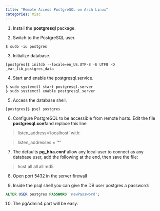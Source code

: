 ```yaml
---
title: "Remote Access PostgreSQL on Arch Linux"
categories: misc
---
```


1. Install the **postgresql** package.

2. Switch to the PostgreSQL user.
```shell
$ sudo -iu postgres
```

3. Initialize database.
```shell
[postgres]$ initdb --locale=en_US.UTF-8 -E UTF8 -D _var_lib_postgres_data
```

4. Start and enable the postgresql.service.
```shell
$ sudo systemctl start postgresql.server
$ sudo systemctl enable postgresql.server
```

5. Access the database shell.
```shell
[postgres]$ psql postgres
```

6. Configure PostgreSQL to be accessible from remote hosts. Edit the file **postgresql.conf**and replace this line

> listen_address=‘localhost’
> with:

> listen_addresses = '*'

7. The defaults **pg_hba.conf** allow any local user to connect as any database user, add the following at the end, then save the file:

> host all all all md5

8. Open port 5432 in the server firewall 

9. Inside the psql shell you can give the DB user postgres a password:
```sql
ALTER USER postgres PASSWORD 'newPassword';
```

10. The pgAdmin4 part will be easy.
